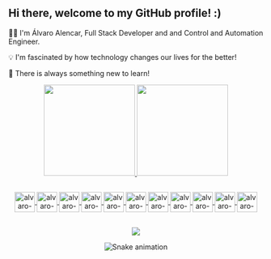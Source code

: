 ## Hi there, welcome to my GitHub profile! :)

🧑‍💻 I'm Álvaro Alencar, Full Stack Developer and and Control and Automation Engineer.

💡 I'm fascinated by how technology changes our lives for the better!

🧠 There is always something new to learn!

<div align="center">
    <a href="https://github.com/alvaroallencar">
    <img height="180em" src="https://github-readme-stats-sigma-five.vercel.app/api?username=alvaroallencar&show_icons=true&theme=tokyonight&include_all_commits=true&count_private=true" />
    <img height="180em" src="https://github-readme-stats-sigma-five.vercel.app/api/top-langs/?username=alvaroallencar&layout=compact&langs_count=8&theme=tokyonight&count_private=true"/>           
</div>  

##
  
<div style="display: inline_block" align="center">
    <img width="40px" alt="alvaro-typescript" align="center" src="https://cdn.jsdelivr.net/gh/devicons/devicon/icons/typescript/typescript-plain.svg" />
    <img width="40px" alt="alvaro-javascript" align="center" src="https://cdn.jsdelivr.net/gh/devicons/devicon/icons/javascript/javascript-plain.svg" />
    <img width="40px" alt="alvaro-html" align="center" src="https://cdn.jsdelivr.net/gh/devicons/devicon/icons/html5/html5-plain-wordmark.svg" />
    <img width="40px" alt="alvaro-css" align="center" src="https://cdn.jsdelivr.net/gh/devicons/devicon/icons/css3/css3-plain-wordmark.svg" />
    <img width="40px" alt="alvaro-react" align="center" src="https://cdn.jsdelivr.net/gh/devicons/devicon/icons/react/react-original.svg" />
    <img width="40px" alt="alvaro-nextjs" align="center" src="https://cdn.jsdelivr.net/gh/devicons/devicon/icons/nextjs/nextjs-original.svg" />      
    <img width="40px" alt="alvaro-python" align="center" src="https://cdn.jsdelivr.net/gh/devicons/devicon/icons/python/python-original.svg" />
    <img width="40px" alt="alvaro-nodejs" align="center" src="https://cdn.jsdelivr.net/gh/devicons/devicon/icons/nodejs/nodejs-plain.svg" />
    <img width="40px" alt="alvaro-nestjs" align="center" src="https://cdn.jsdelivr.net/gh/devicons/devicon/icons/nestjs/nestjs-plain.svg" />
    <img width="40px" alt="alvaro-postgresql" align="center" src="https://cdn.jsdelivr.net/gh/devicons/devicon/icons/postgresql/postgresql-plain-wordmark.svg" />
    <img width="40px" alt="alvaro-mongodb" align="center" src="https://cdn.jsdelivr.net/gh/devicons/devicon/icons/mongodb/mongodb-plain-wordmark.svg" />
          
          
          
          
</div>

##
  
<div style="display: inline_block" align="center">
    <a href="https://www.linkedin.com/in/alvaro-romario-cavalcante-alencar/" target="_blank"><img src="https://img.shields.io/badge/LinkedIn-0077B5?style=for-the-badge&logo=linkedin&logoColor=white" target="_blank"></a>
  
 ![Snake animation](https://github.com/alvaroallencar/alvaroallencar/blob/output/github-contribution-grid-snake.svg)
</div>

